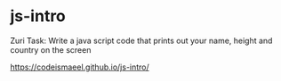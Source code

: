 # js-intro
Zuri Task: Write a java script code that prints out your name, height and country on the screen

https://codeismaeel.github.io/js-intro/
